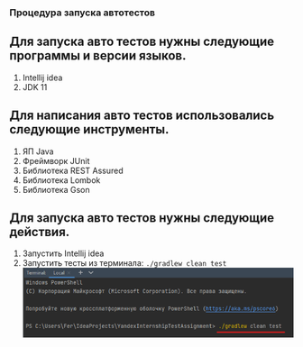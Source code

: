 ### Процедура запуска автотестов

## Для запуска авто тестов нужны следующие программы и версии языков.
1. Intellij idea
1. JDK 11

## Для написания авто тестов использовались следующие инструменты.
1. ЯП Java
1. Фреймворк JUnit
1. Библиотека REST Assured
1. Библиотека Lombok
1. Библиотека Gson

## Для запуска авто тестов нужны следующие действия.
1. Запустить Intellij idea
1. Запустить тесты из терминала: ```./gradlew clean test```![img.png](img.png)

